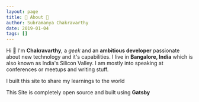 ```yaml
---
layout: page
title: 🌟 About 🌟
author: Subramanya Chakravarthy
date: 2019-01-04
tags: []
---
```


Hi 👋 I'm **Chakravarthy**, a _geek_ and an **ambitious developer** passionate about new technology and it's capabilities. I live in **Bangalore, India** which is also known as India's Silicon Valley. I am mostly into speaking at conferences or meetups and writing stuff.

I built this site to share my learnings to the world

This Site is completely open source and built using **Gatsby**
